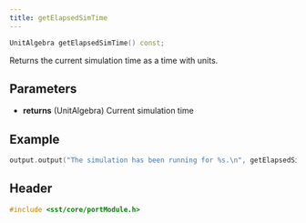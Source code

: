 ```yaml
---
title: getElapsedSimTime
---
```


```cpp
UnitAlgebra getElapsedSimTime() const;
```

Returns the current simulation time as a time with units.

## Parameters
* **returns** (UnitAlgebra) Current simulation time


## Example

<!--- SOURCE_CODE: None --->
```cpp
output.output("The simulation has been running for %s.\n", getElapsedSimTime().toStringBestSI().c_str());
```

## Header
```cpp
#include <sst/core/portModule.h>
```
